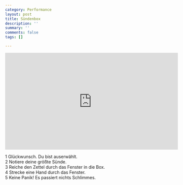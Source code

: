 ```yaml
---
category: Performance
layout: post
title: Sündenbox
description: ''
summary: ''
comments: false
tags: []

---
```

<iframe width="560" height="315" src="https://www.youtube.com/embed/SEZozU6EAxk" frameborder="0" allow="accelerometer; autoplay; clipboard-write; encrypted-media; gyroscope; picture-in-picture" allowfullscreen></iframe>


1 Glückwunsch. Du bist auserwählt.<br>
2 Notiere deine größte Sünde.<br>
3 Reiche den Zettel durch das Fenster in die Box.<br>
4 Strecke eine Hand durch das Fenster.<br>
5 Keine Panik! Es passiert nichts Schlimmes.<br>